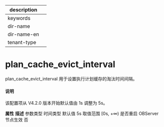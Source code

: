 |description||
|---|---|
|keywords||
|dir-name||
|dir-name-en||
|tenant-type||

# plan_cache_evict_interval 


plan_cache_evict_interval 用于设置执行计划缓存的淘汰时间间隔。

<main id="notice" type='explain'>
  <h4>说明</h4>
  <p>该配置项从 V4.2.0 版本开始默认值由 1s 调整为 5s。</p>
</main

|      **属性**      |  **描述**   |
|------------------|-----------|
| 参数类型             | 时间类型      |
| 默认值              | 5s       |
| 取值范围             | \[0s, +∞) |
| 是否重启 OBServer 节点生效 | 否         |



